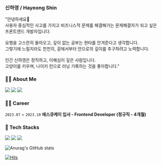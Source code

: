### 신하영 / Hayeong Shin
"안녕하세요👋 <br/>
사용자 중심적인 사고를 가지고 비즈니스적 문제를 해결해가는 문제해결자가 되고 싶은 프론트엔드 개발자입니다.<br/>
<br/>
요행을 고스란히 돌아오고, 깊이 없는 공부는 현타를 안겨준다고 생각합니다. <br/>
그렇기에 느릴지라도 천천히, 겉에서부터 안으로의 깊이를 추구하려고 노력합니다. <br/>
<br/>
인간 신하영은 정직하고, 이해심이 깊은 사람입니다.<br/>
고양이를 키우며, 나이키 런으로 러닝 기록하는 것을 좋아합니다."<br/>

### 🧚‍♀️ About Me
<a href="https://steep-agreement-07d.notion.site/Hayeong-Shin-f50e2f52ad5b478ab9f8cfaf56086292?pvs=4" target="_blank"><img src="https://img.shields.io/badge/resume-dd0b78?style=flat&logo=notion&logoColor=white"></a> 
<a href="https://velog.io/@gnoeyah" target="_blank"><img src="https://img.shields.io/badge/blog-20C997?style=flat&logo=velog&logoColor=white"></a> 
<a href="https://www.linkedin.com/in/hayeong-shin-074996227" target="_blank"><img src="https://img.shields.io/badge/LinkedIn-0A66C2?style=flat&logo=LinkedIn&logoColor=white"></a>

### 👩‍💻 Career

`2023.07` ~ `2023.10` **에스큐케이 입사 - Frontend Developer (정규직 - 4개월)**

### 👾 Tech Stacks
<img src="https://img.shields.io/badge/JavaScript-F7DF1E?style=flat&logo=javascript&logoColor=white"> <img src="https://img.shields.io/badge/TypeScript-3178C6?style=flat&logo=typescript&logoColor=white"> 
<img src="https://img.shields.io/badge/ReactJs-61DAFB?style=flat&logo=react&logoColor=white"> 
 


![Anurag's GitHub stats](https://github-readme-stats.vercel.app/api?username=Hayeong8957&show_icons=true&theme=radical)



[![Hits](https://hits.seeyoufarm.com/api/count/incr/badge.svg?url=https%3A%2F%2Fgithub.com%2FHayeong8957&count_bg=%23DD0B78&title_bg=%23FF97CD&icon=&icon_color=%23E7E7E7&title=hits)](https://hits.seeyoufarm.com)
